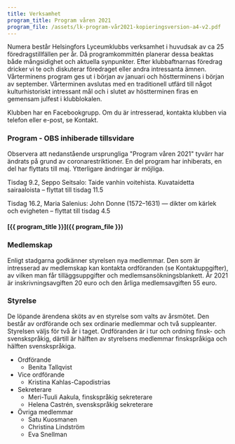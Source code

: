 ```yaml
---
title: Verksamhet
program_title: Program våren 2021
program_file: /assets/lk-program-vår2021-kopieringsversion-a4-v2.pdf
---
```

Numera består Helsingfors Lyceumklubbs verksamhet i huvudsak av ca 25 föredragstillfällen per år.  Då programkommittén planerar dessa beaktas både mångsidighet och aktuella synpunkter. Efter klubbaftnarnas föredrag dricker vi te och diskuterar föredraget eller andra intressanta ämnen. Vårterminens program ges ut i början av januari och höstterminens i början av september. Vårterminen avslutas med en traditionell utfärd till något kulturhistoriskt intressant mål och i slutet av höstterminen firas en gemensam julfest i klubblokalen.

Klubben har en Facebookgrupp. Om du är intresserad, kontakta klubben via telefon eller e-post, se Kontakt.

<h3 id="program">Program - OBS inhiberade tillsvidare </h3>

Observera att nedanstående ursprungliga "Program våren 2021" tyvärr har ändrats på grund av coronarestriktioner. En del program har inhiberats, en del har flyttats till maj. Ytterligare ändringar är möjliga.

Tisdag 9.2, Seppo Seitsalo: Taide vanhin voitehista. Kuvataidetta sairaaloista – flyttat till tisdag 11.5

Tisdag 16.2, Maria Salenius: John Donne (1572–1631) — dikter om kärlek och evigheten – flyttat till tisdag 4.5
     
                                         

#### [{{ program_title }}]({{ program_file }})

<h3 id="membership">Medlemskap</h3>

Enligt stadgarna godkänner styrelsen nya medlemmar. Den som är intresserad av medlemskap kan kontakta ordföranden (se Kontaktuppgifter), av vilken man får tilläggsuppgifter och medlemsansökningsblankett. År 2021 är inskrivningsavgiften 20 euro och den årliga medlemsavgiften 55 euro.

<h3 id="administration">Styrelse</h3>

De löpande ärendena sköts av en styrelse som valts av årsmötet. Den består av ordförande och sex ordinarie medlemmar och två suppleanter. Styrelsen väljs för två år i taget. Ordföranden är i tur och ordning finsk- och svenskspråkig, därtill är hälften av styrelsens medlemmar finskspråkiga och hälften svenskspråkiga.

* Ordförande
  * Benita Tallqvist
* Vice ordförande
  * Kristina Kahlas-Capodistrias
* Sekreterare
  * Meri-Tuuli Aakula, finskspråkig sekreterare
  * Helena Castrén, svenskspråkig sekreterare
* Övriga medlemmar
  * Satu Kuosmanen
  * Christina Lindström 
  * Eva Snellman
